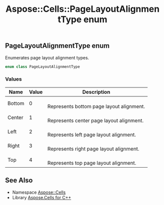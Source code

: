 ﻿---
title: Aspose::Cells::PageLayoutAlignmentType enum
linktitle: PageLayoutAlignmentType
second_title: Aspose.Cells for C++ API Reference
description: 'Aspose::Cells::PageLayoutAlignmentType enum. Enumerates page layout alignment types in C++.'
type: docs
weight: 23300
url: /cpp/aspose.cells/pagelayoutalignmenttype/
---
## PageLayoutAlignmentType enum


Enumerates page layout alignment types.

```cpp
enum class PageLayoutAlignmentType
```

### Values

| Name | Value | Description |
| --- | --- | --- |
| Bottom | 0 | <br>Represents bottom page layout alignment. |
| Center | 1 | <br>Represents center page layout alignment. |
| Left | 2 | <br>Represents left page layout alignment. |
| Right | 3 | <br>Represents right page layout alignment. |
| Top | 4 | <br>Represents top page layout alignment. |

## See Also

* Namespace [Aspose::Cells](../)
* Library [Aspose.Cells for C++](../../)
